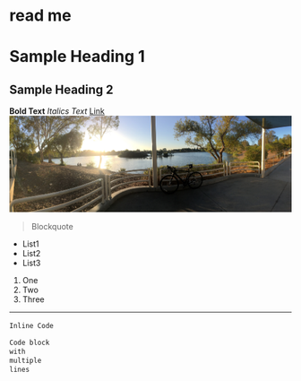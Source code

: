 # read me

# Sample Heading 1
## Sample Heading 2
**Bold Text**
*Italics Text*
[Link](google.com)
![Image](/img.jpg)

> Blockquote

* List1
* List2
* List3

1. One
2. Two
3. Three

***

`Inline Code`

```
Code block
with
multiple
lines
```